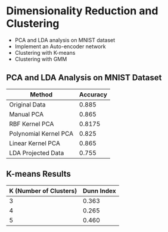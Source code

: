 # Dimensionality Reduction and Clustering
- PCA and LDA analysis on MNIST dataset
- Implement an Auto-encoder network
- Clustering with K-means
- Clustering with GMM

## PCA and LDA Analysis on MNIST Dataset

| Method                          | Accuracy   |
|---------------------------------|------------|
| Original Data                   | 0.885      |
| Manual PCA                      | 0.865      |
| RBF Kernel PCA                  | 0.8175     |
| Polynomial Kernel PCA           | 0.825      |
| Linear Kernel PCA               | 0.865      |
| LDA Projected Data              | 0.755      |

## K-means Results

| K (Number of Clusters) | Dunn Index |
|------------------------|------------|
| 3                      | 0.363      |
| 4                      | 0.265      |
| 5                      | 0.460      |
